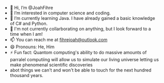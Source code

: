 - 👋 Hi, I’m @JoahFihre
- 👀 I’m interested in computer science and coding. 
- 🌱 I’m currently learning Java. I have already gained a basic knowledge of C# and Python.
- 💞️ I'm not currently collarborating on anything, but I look forward to a time when I am!
- 📫 You can reach me at fihrejoah@outlook.com
- 😄 Pronouns: He, Him
- ⚡ Fun fact: Quantom computing's ability to do massive amounts of parralel computiing will allow us to simulate our living universe letting us make phenomenal scientific discoveries
-    abot things we can't and won't be able to touch for the next hundred thousand years.

<!---
JoahFihre/JoahFihre is a ✨ special ✨ repository because its `README.md` (this file) appears on your GitHub profile.
You can click the Preview link to take a look at your changes.
--->
